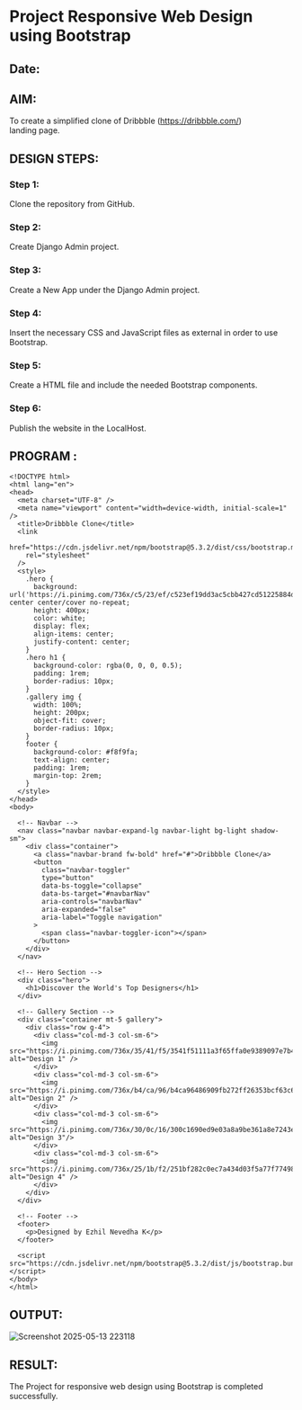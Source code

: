 # Project Responsive Web Design using Bootstrap
## Date:

## AIM:
To create a simplified clone of Dribbble (https://dribbble.com/) landing page.


## DESIGN STEPS:

### Step 1:
Clone the repository from GitHub.

### Step 2:
Create Django Admin project.

### Step 3:
Create a New App under the Django Admin project.

### Step 4:
Insert the necessary CSS and JavaScript files as external in order to use Bootstrap.

### Step 5:
Create a HTML file and include the needed Bootstrap components.

### Step 6:
Publish the website in the LocalHost.

## PROGRAM :
```
<!DOCTYPE html>
<html lang="en">
<head>
  <meta charset="UTF-8" />
  <meta name="viewport" content="width=device-width, initial-scale=1" />
  <title>Dribbble Clone</title>
  <link
    href="https://cdn.jsdelivr.net/npm/bootstrap@5.3.2/dist/css/bootstrap.min.css"
    rel="stylesheet"
  />
  <style>
    .hero {
      background: url('https://i.pinimg.com/736x/c5/23/ef/c523ef19dd3ac5cbb427cd51225884de.jpg') center center/cover no-repeat;
      height: 400px;
      color: white;
      display: flex;
      align-items: center;
      justify-content: center;
    }
    .hero h1 {
      background-color: rgba(0, 0, 0, 0.5);
      padding: 1rem;
      border-radius: 10px;
    }
    .gallery img {
      width: 100%;
      height: 200px;
      object-fit: cover;
      border-radius: 10px;
    }
    footer {
      background-color: #f8f9fa;
      text-align: center;
      padding: 1rem;
      margin-top: 2rem;
    }
  </style>
</head>
<body>

  <!-- Navbar -->
  <nav class="navbar navbar-expand-lg navbar-light bg-light shadow-sm">
    <div class="container">
      <a class="navbar-brand fw-bold" href="#">Dribbble Clone</a>
      <button
        class="navbar-toggler"
        type="button"
        data-bs-toggle="collapse"
        data-bs-target="#navbarNav"
        aria-controls="navbarNav"
        aria-expanded="false"
        aria-label="Toggle navigation"
      >
        <span class="navbar-toggler-icon"></span>
      </button>
    </div>
  </nav>

  <!-- Hero Section -->
  <div class="hero">
    <h1>Discover the World's Top Designers</h1>
  </div>

  <!-- Gallery Section -->
  <div class="container mt-5 gallery">
    <div class="row g-4">
      <div class="col-md-3 col-sm-6">
        <img src="https://i.pinimg.com/736x/35/41/f5/3541f51111a3f65ffa0e9389097e7b45.jpg" alt="Design 1" />
      </div>
      <div class="col-md-3 col-sm-6">
        <img src="https://i.pinimg.com/736x/b4/ca/96/b4ca96486909fb272ff26353bcf63c67.jpg" alt="Design 2" />
      </div>
      <div class="col-md-3 col-sm-6">
        <img src="https://i.pinimg.com/736x/30/0c/16/300c1690ed9e03a8a9be361a8e7243e8.jpg"  alt="Design 3"/>
      </div>
      <div class="col-md-3 col-sm-6">
        <img src="https://i.pinimg.com/736x/25/1b/f2/251bf282c0ec7a434d03f5a77f774983.jpg" alt="Design 4" />
      </div>
    </div>
  </div>

  <!-- Footer -->
  <footer>
    <p>Designed by Ezhil Nevedha K</p>
  </footer>

  <script src="https://cdn.jsdelivr.net/npm/bootstrap@5.3.2/dist/js/bootstrap.bundle.min.js"></script>
</body>
</html>
```

## OUTPUT:
![Screenshot 2025-05-13 223118](https://github.com/user-attachments/assets/f37dc8a2-20dd-43de-a568-c5a741386000)


## RESULT:
The Project for responsive web design using Bootstrap is completed successfully.
